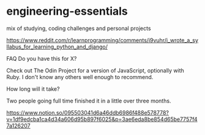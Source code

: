 # engineering-essentials

 mix of studying, coding challenges and personal projects
 
https://www.reddit.com/r/learnprogramming/comments/i9vuhr/i_wrote_a_syllabus_for_learning_python_and_django/

FAQ
Do you have this for X?

Check out The Odin Project for a version of JavaScript, optionally with Ruby. I don't know any others well enough to recommend.

How long will it take?

Two people going full time finished it in a little over three months.

https://www.notion.so/095503041d6a46ddb6986f488e578778?v=1df9edcba1ca4d34a606d95b897f6025&p=3ae6eda8be854d65be7757f47a126207
